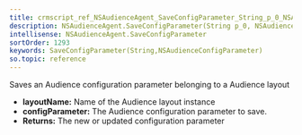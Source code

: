 ```yaml
---
title: crmscript_ref_NSAudienceAgent_SaveConfigParameter_String_p_0_NSAudienceConfigParameter_p_1
description: NSAudienceAgent.SaveConfigParameter(String p_0, NSAudienceConfigParameter p_1)
intellisense: NSAudienceAgent.SaveConfigParameter
sortOrder: 1293
keywords: SaveConfigParameter(String,NSAudienceConfigParameter)
so.topic: reference
---
```



Saves an Audience configuration parameter belonging to a Audience layout



* **layoutName:** Name of the Audience layout instance
* **configParameter:** The Audience configuration parameter to save.
* **Returns:** The new or updated configuration parameter


